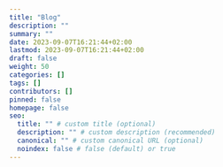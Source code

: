 ```yaml
---
title: "Blog"
description: ""
summary: ""
date: 2023-09-07T16:21:44+02:00
lastmod: 2023-09-07T16:21:44+02:00
draft: false
weight: 50
categories: []
tags: []
contributors: []
pinned: false
homepage: false
seo:
  title: "" # custom title (optional)
  description: "" # custom description (recommended)
  canonical: "" # custom canonical URL (optional)
  noindex: false # false (default) or true
---
```


<script async src="https://pagead2.googlesyndication.com/pagead/js/adsbygoogle.js?client=ca-pub-5378239849378753"
     crossorigin="anonymous"></script>
<!-- Unbetween content -->

<ins class="adsbygoogle"
     style="display:block"
     data-ad-client="ca-pub-5378239849378753"
     data-ad-slot="6682693300"
     data-ad-format="auto"
     data-full-width-responsive="true"></ins>

<script>
     (adsbygoogle = window.adsbygoogle || []).push({});
</script>
